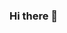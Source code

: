 ### Hi there 👋

<!--
**sypireddyjaya/sypireddyjaya** is a ✨ _special_ ✨ repository because its `README.md` (this file) appears on your GitHub profile.

Here are some ideas to get you started:

- 🔭 I’m currently studying ect
- 🌱 I’m currently learning github
- 👯 I’m looking to collaborate on top technologies
- 🤔 I’m looking for help with learning
- 💬 Ask me about sports
- 📫 How to reach me by walk
- 😄 Pronouns: he'she'it'they
- ⚡ Fun fact: the distance from school to collage is,the distance from collage to school
-->
